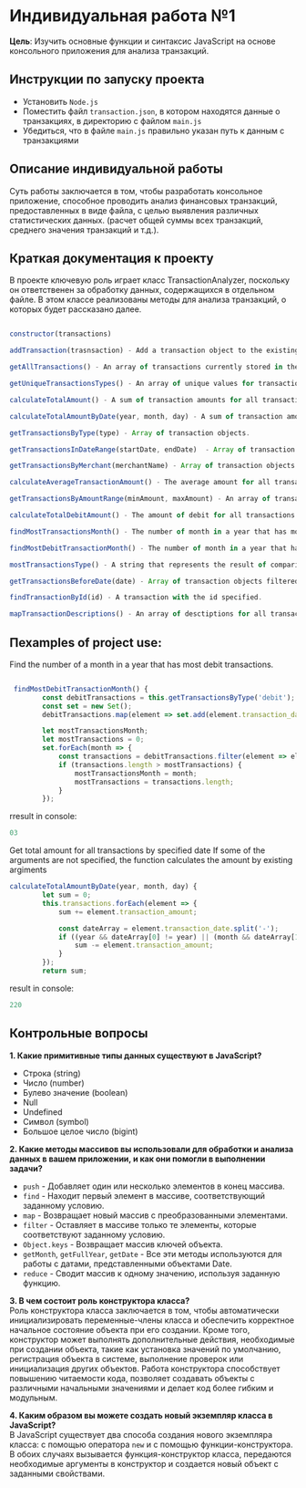 # Индивидуальная работа №1
**Цель**: Изучить основные функции и синтаксис JavaScript на основе консольного приложения для
анализа транзакций.

## Инструкции по запуску проекта
- Установить `Node.js`
- Поместить файл `transaction.json`, в котором находятся данные о транзакциях, в директорию с файлом `main.js`
- Убедиться, что в файле `main.js` правильно указан путь к данным с транзакциями

## Описание индивидуальной работы
Суть работы заключается в том, чтобы разработать консольное приложение, способное проводить анализ финансовых транзакций, предоставленных в виде файла, с целью выявления различных статистических данных. (расчет общей суммы всех транзакций, среднего значения транзакций и т.д.).

## Краткая документация к проекту
В проекте ключевую роль играет класс TransactionAnalyzer, поскольку он ответственен за обработку данных, содержащихся в отдельном файле. В этом классе реализованы методы для анализа транзакций, о которых будет рассказано далее.

```javascript

constructor(transactions)

addTransaction(trasnsaction) - Add a transaction object to the existing array of transactions stored in TransactionAnalyzer instance.

getAllTransactions() - An array of transactions currently stored in the TransactionAnalyzer object.

getUniqueTransactionsTypes() - An array of unique values for transaction types.

calculateTotalAmount() - A sum of transaction amounts for all transactions.

calculateTotalAmountByDate(year, month, day) - A sum of transaction amounts for all transactions by specified date.

getTransactionsByType(type) - Array of transaction objects.

getTransactionsInDateRange(startDate, endDate)  - Array of transaction objects filtered by date that fits the range specified.

getTransactionsByMerchant(merchantName) - Array of transaction objects filtered by merchant name specified.

calculateAverageTransactionAmount() - The average amount for all transactions.

getTransactionsByAmountRange(minAmount, maxAmount) - An array of transaction objects.

calculateTotalDebitAmount() - The amount of debit for all transactions.

findMostTransactionsMonth() - The number of month in a year that has most transaction.

findMostDebitTransactionMonth() - The number of month in a year that has most debit transactions.

mostTransactionsType() - A string that represents the result of comparison. 'credit' if there were more transactions with credit type;

getTransactionsBeforeDate(date) - Array of transaction objects filtered that happened before the date specified.

findTransactionById(id) - A transaction with the id specified.

mapTransactionDescriptions() - An array of desctiptions for all transactions.

```

## Пexamples of project use:
Find the number of a month in a year that has most debit transactions.
```javascript

 findMostDebitTransactionMonth() {
        const debitTransactions = this.getTransactionsByType('debit');
        const set = new Set();
        debitTransactions.map(element => set.add(element.transaction_date.split('-')[1]));

        let mostTransactionsMonth;
        let mostTransactions = 0;
        set.forEach(month => {
            const transactions = debitTransactions.filter(element => element.transaction_date.split('-')[1] === month);
            if (transactions.length > mostTransactions) {
                mostTransactionsMonth = month;
                mostTransactions = transactions.length;
            }
        });
```
rresult in console:
```javascript
03
```

Get total amount for all transactions by specified date
If some of the arguments are not specified, the function calculates the amount by existing argiments
```javascript
calculateTotalAmountByDate(year, month, day) {
        let sum = 0;
        this.transactions.forEach(element => {
            sum += element.transaction_amount;

            const dateArray = element.transaction_date.split('-');
            if ((year && dateArray[0] != year) || (month && dateArray[1] != month) || (day && dateArray[2] != day)) {
                sum -= element.transaction_amount;
            }
        });
        return sum;
```
result in console:
```javascript
220
```
## Контрольные вопросы
**1. Какие примитивные типы данных существуют в JavaScript?**
- Строка (string)
- Число (number)
- Булево значение (boolean)
- Null
- Undefined
- Символ (symbol)
- Большое целое число (bigint)

**2. Какие методы массивов вы использовали для обработки и анализа данных в вашем приложении, и как они помогли в выполнении задачи?**
- `push` - Добавляет один или несколько элементов в конец массива.
- `find` - Находит первый элемент в массиве, соответствующий заданному условию.
- `map` - Возвращает новый массив с преобразованными элементами.
- `filter` - Оставляет в массиве только те элементы, которые соответствуют заданному условию.
- `Object.keys` - Возвращает массив ключей объекта.
- `getMonth`, `getFullYear`, `getDate` - Все эти методы используются для работы с датами, представленными объектами Date.
- `reduce` - Сводит массив к одному значению, используя заданную функцию.

**3. В чем состоит роль конструктора класса?**<br>
Роль конструктора класса заключается в том, чтобы автоматически инициализировать переменные-члены класса и обеспечить корректное начальное состояние объекта при его создании. Кроме того, конструктор может выполнять дополнительные действия, необходимые при создании объекта, такие как установка значений по умолчанию, регистрация объекта в системе, выполнение проверок или инициализация других объектов. Работа конструктора способствует повышению читаемости кода, позволяет создавать объекты с различными начальными значениями и делает код более гибким и модульным.

**4. Каким образом вы можете создать новый экземпляр класса в JavaScript?**<br>
В JavaScript существует два способа создания нового экземпляра класса: с помощью оператора `new` и с помощью функции-конструктора. В обоих случаях вызывается функция-конструктор класса, передаются необходимые аргументы в конструктор и создается новый объект с заданными свойствами. 
